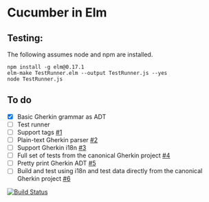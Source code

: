 # Cucumber in Elm

## Testing:

The following assumes node and npm are installed.

```
npm install -g elm@0.17.1
elm-make TestRunner.elm --output TestRunner.js --yes
node TestRunner.js
```

## To do

- [x] Basic Gherkin grammar as ADT
- [ ] Test runner
- [ ] Support tags [#1](genthaler/cucumber-elm#1)
- [ ] Plain-text Gherkin parser [#2](genthaler/cucumber-elm#2)
- [ ] Support Gherkin i18n [#3](genthaler/cucumber-elm#3)
- [ ] Full set of tests from the canonical Gherkin project [#4](genthaler/cucumber-elm#4)
- [ ] Pretty print Gherkin ADT [#5](genthaler/cucumber-elm#5)
- [ ] Build and test using i18n and test data directly from the canonical Gherkin project [#6](genthaler/cucumber-elm#6)

[![Build Status](https://travis-ci.org/genthaler/cucumber-elm.svg?branch=master)](https://travis-ci.org/genthaler/cucumber-elm)
